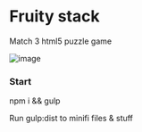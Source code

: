 # Fruity stack
Match 3 html5 puzzle game

![image](https://user-images.githubusercontent.com/6353695/114469858-2cbc6d00-9bee-11eb-9cea-bf183b82cec4.png)


### Start
npm i && gulp

Run gulp:dist to minifi files & stuff
